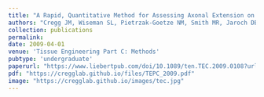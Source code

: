 ```yaml
---
title: "A Rapid, Quantitative Method for Assessing Axonal Extension on Biomaterial Platforms"
authors: "Cregg JM, Wiseman SL, Pietrzak-Goetze NM, Smith MR, Jaroch DB, Clupper DC, Gilbert RJ"
collection: publications
permalink:
date: 2009-04-01
venue: 'Tissue Engineering Part C: Methods'
pubtype: 'undergraduate'
paperurl: "https://www.liebertpub.com/doi/10.1089/ten.TEC.2009.0108?url_ver=Z39.88-2003&rfr_id=ori%3Arid%3Acrossref.org&rfr_dat=cr_pub++0pubmed"
pdf: "https://cregglab.github.io/files/TEPC_2009.pdf"
image: "https://cregglab.github.io/images/tec.jpg"
---
```

